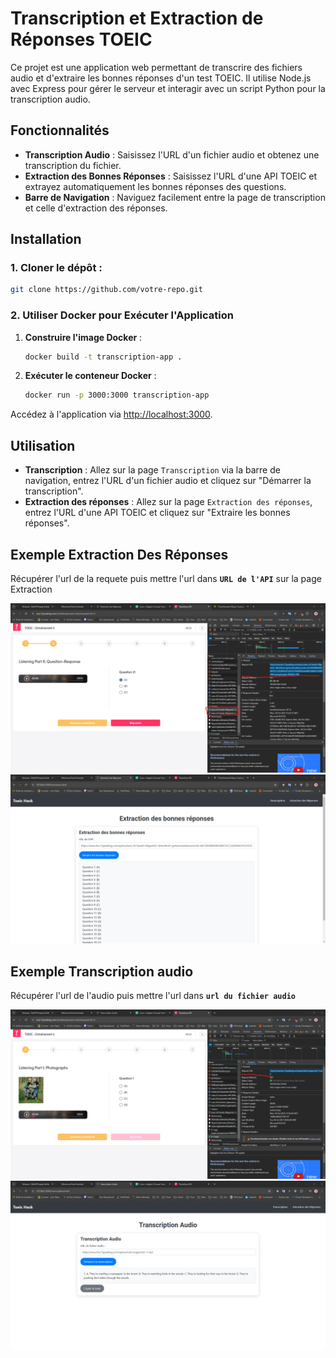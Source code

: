 
# Transcription et Extraction de Réponses TOEIC

Ce projet est une application web permettant de transcrire des fichiers audio et d'extraire les bonnes réponses d'un test TOEIC. Il utilise Node.js avec Express pour gérer le serveur et interagir avec un script Python pour la transcription audio.

## Fonctionnalités

- **Transcription Audio** : Saisissez l'URL d'un fichier audio et obtenez une transcription du fichier.
- **Extraction des Bonnes Réponses** : Saisissez l'URL d'une API TOEIC et extrayez automatiquement les bonnes réponses des questions.
- **Barre de Navigation** : Naviguez facilement entre la page de transcription et celle d'extraction des réponses.

## Installation

### 1. Cloner le dépôt :

```bash
git clone https://github.com/votre-repo.git
```

### 2. Utiliser Docker pour Exécuter l'Application

1. **Construire l'image Docker** :
   ```bash
   docker build -t transcription-app .
   ```

2. **Exécuter le conteneur Docker** :
   ```bash
   docker run -p 3000:3000 transcription-app
   ```

Accédez à l'application via [http://localhost:3000](http://localhost:3000).

## Utilisation

- **Transcription** : Allez sur la page `Transcription` via la barre de navigation, entrez l'URL d'un fichier audio et cliquez sur "Démarrer la transcription".
- **Extraction des réponses** : Allez sur la page `Extraction des réponses`, entrez l'URL d'une API TOEIC et cliquez sur "Extraire les bonnes réponses".

## Exemple Extraction Des Réponses

Récupérer l'url de la requete puis mettre l'url dans **`URL de l'API`** sur la page Extraction

![img_2.png](doc/img/extractionReponse.png)
![img_3.png](doc/img/extractionReponse2.png)

## Exemple Transcription audio

Récupérer l'url de l'audio puis mettre l'url dans **`url du fichier audio`**

![img.png](doc/img/transcriptionAudio.png)
![img_1.png](doc/img/transcriptionAudio1.png)

